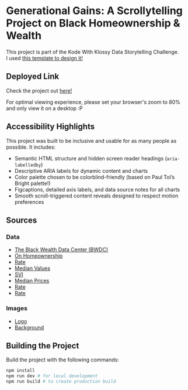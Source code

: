 # Generational Gains: A Scrollytelling Project on Black Homeownership & Wealth

This project is part of the Kode With Klossy Data Storytelling Challenge.  
I used <a href="https://github.com/jasminesamra/kwk-scrollytelling-template">this template to design it!</a>

## Deployed Link
Check the project out <a href="https://insharahn.github.io/kwk-website/">here!</a>

For optimal viewing experience, please set your browser's zoom to 80% and only view it on a desktop :P

## Accessibility Highlights

This project was built to be inclusive and usable for as many people as possible. It includes:

- Semantic HTML structure and hidden screen reader headings (`aria-labelledby`)
- Descriptive ARIA labels for dynamic content and charts
- Color palette chosen to be colorblind-friendly (based on Paul Tol’s Bright palette!)
- Figcaptions, detailed axis labels, and data source notes for all charts
- Smooth scroll-triggered content reveals designed to respect motion preferences

## Sources

### Data
- <a href="https://blackwealthdata.org/">The Black Wealth Data Center (BWDC)</a>
- <a href="https://blackwealthdata.org/explore/homeownership">On Homeownership</a>
- <a href="https://blackwealthdata.org/explore/assets#ADT-06">Rate</a>
- <a href="https://blackwealthdata.org/explore/homeownership#HOM-06">Median Values</a>
- <a href="https://blackwealthdata.org/explore/homeownership#HOM-05">SVI</a>
- <a href="https://fred.stlouisfed.org/series/MSPUS">Median Prices</a>
- <a href="https://fred.stlouisfed.org/series/BOAAAHORUSQ156N">Rate</a>
- <a href="https://fred.stlouisfed.org/series/RHORUSQ156N">Rate</a>

### Images
- <a href="https://thumbnail.imgbin.com/5/17/20/house-logo-cartoon-house-in-pastel-color-design-ZPXfLUzP_t.jpg">Logo</a>
- <a href="https://www.vecteezy.com/vector-art/14242411-silhouette-of-houses-on-the-winter-skyline-suburban-neighborhood-landscape-with-snowfall-countryside-cottage-homes-glyph-vector-illustration">Background</a>

## Building the Project
Build the project with the following commands:

``` sh
npm install
npm run dev # for local development
npm run build # to create production build
```

